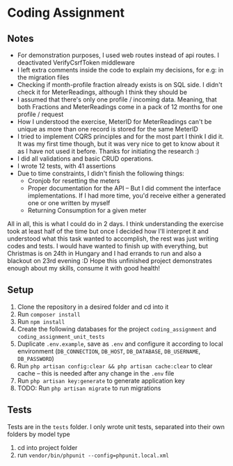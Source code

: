 # Coding Assignment

## Notes

- For demonstration purposes, I used web routes instead of api routes. I deactivated VerifyCsrfToken middleware 
- I left extra comments inside the code to explain my decisions, for e.g: in the migration files
- Checking if month-profile fraction already exists is on SQL side. I didn't check it for MeterReadings, although I think they should be
- I assumed that there's only one profile / incoming data. Meaning, that both Fractions and MeterReadings come in a pack of 12 months for one profile / request
- How I understood the exercise, MeterID for MeterReadings can't be unique as more than one record is stored for the same MeterID
- I tried to implement CQRS principles and for the most part I think I did it. It was my first time though, but it was very nice to get to know about it as I have not used it before. Thanks for initiating the research :)
- I did all validations and basic CRUD operations.
- I wrote 12 tests, with 41 assertions
- Due to time constraints, I didn't finish the following things:
  - Cronjob for resetting the meters
  - Proper documentation for the API – But I did comment the interface implementations. If I had more time, you'd receive either a generated one or one written by myself
  - Returning Consumption for a given meter

All in all, this is what I could do in 2 days. I think understanding the exercise took at least half of the time but once I decided how I'll interpret it and understood what this task wanted to accomplish,
the rest was just writing codes and tests. I would have wanted to finish up with everything, but Christmas is on 24th in Hungary and I had errands to run and also a blackout on 23rd evening :D
Hope this unfinished project demonstrates enough about my skills, consume it with good health! 

## Setup

1. Clone the repository in a desired folder and cd into it
2. Run `composer install` 
3. Run `npm install` 
4. Create the following databases for the project `coding_assignment` and `coding_assignment_unit_tests`
5. Duplicate `.env.example`, save as `.env` and configure it according to local environment (`DB_CONNECTION`, `DB_HOST`, `DB_DATABASE`, `DB_USERNAME`, `DB_PASSWORD`)
6. Run `php artisan config:clear && php artisan cache:clear` to clear cache – this is needed after any change in the `.env` file
7. Run `php artisan key:generate` to generate application key
8. TODO: Run `php artisan migrate` to run migrations

## Tests

Tests are in the `tests` folder. I only wrote unit tests, separated into their own folders by model type

1. cd into project folder
2. run `vendor/bin/phpunit --config=phpunit.local.xml`
